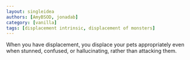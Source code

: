 ```yaml
---
layout: singleidea
authors: [AmyBSOD, jonadab]
category: [vanilla]
tags: [displacement intrinsic, displacement of monsters]
---
```

When you have displacement, you displace your pets appropriately even when stunned, confused, or hallucinating, rather than attacking them.
